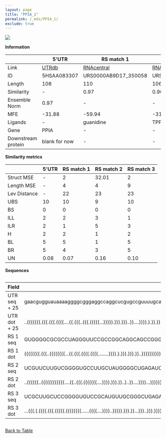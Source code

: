 ```yaml
---
layout: page
title: "PPIA_1"
permalink: /_mds/PPIA_1/
exclude: true
---
```




![](../../alns_9.28.22/aln_5HSAA083307_0.982.png?raw=true)


**Information**

| | 5'UTR       | RS match 1   | RS match 2  | RS match 3 |
| ---- | ----------- | ----------- | ----------- | ----------- |
| Link | <a href="http://utrdb.ba.itb.cnr.it/getutr/5HSAA083307/1" target="_blank" rel="noopener noreferrer">UTRdb</a>   | <a href="https://rnacentral.org/rna/URS0000AB9D17/350058" target="_blank" rel="noopener noreferrer">RNAcentral</a>     |<a href="https://rnacentral.org/rna/URS0000C7EBA0/226910" target="_blank" rel="noopener noreferrer">RNAcentral</a>  | <a href="https://rnacentral.org/rna/URS0000DA0693/1797572" target="_blank" rel="noopener noreferrer">RNAcentral</a>   |
| ID | 5HSAA083307     | URS0000AB9D17_350058     | URS0000C7EBA0_226910     | URS0000DA0693_1797572     |
| Length | 108     |  110    | 106   |  105    |
| Similarity | - | 0.97 | 0.96 | 0.96 |
| Ensemble Norm | 0.97 | - | - | - |
| MFE | -31.88 | -59.94 | -31.39 | -33.41 |
| Ligands | - | guanidine | TPP | TPP |
| Gene | PPIA | - | - | - |
| Downstream protein | blank for now    |    -    | -  | - |


**Similarity metrics**

| | 5'UTR       | RS match 1   | RS match 2  | RS match 3 |
| ---- | ----------- | ----------- | ----------- | ----------- |
| Struct MSE | - | 2 | 32.01 | 2 |
| Length MSE | - | 4 | 4 | 9 |
| Lev Distance | - | 22 | 23 | 23 |
| UBS| 10 | 10 | 9 | 10 |
| BS | 0 | 0 | 0 | 0 |
| ILL | 2 | 2 | 3 | 1 |
| ILR | 2 | 1 | 5 | 3 |
| H | 2 | 2 | 1 | 2 |
| BL | 5 | 5 | 1 | 5 |
| BR | 5 | 4 | 3 | 5 |
| UN | 0.08 | 0.07 | 0.16 | 0.10 |

**Sequences**


<div style="overflow-x:auto;">

<table>
<colgroup>
<col width="30%" />
<col width="70%" />
</colgroup>
<thead>
<tr class="header">
<th>Field</th>
<th>Description</th>
</tr>
</thead>
<tbody>
<tr>
<td markdown="span">UTR seq + 25 </td>
<td markdown="span"> gaacgugguauaaaaggggcgggaggccaggcucgugccguuuugcagacgccaccgccgaggaaaaccguguacuauuagccATGTGTCAGGGTGGTGACTTCACAC </td>
</tr>
<tr>
<td markdown="span">UTR dot + 25  </td>
<td markdown="span"> ..(((((((.(((.(((.((((....((.(((..(((.(((((...))))).))).)))..))....)))).).)).))))))))))((((......)))).......
</td>
</tr>


<tr>
<td markdown="span">RS 1 seq </td>
<td markdown="span"> GUGGGGCGCGCCUAGGGUUCCGCCGGCAGGCAGCCGGGUCUGGUCCGAGAGGCGCAGGCGGCCGGCACCGGAGCCCGGCCGUUCCACGGCGGGACAAAAGCCCGGGAGAC
</td>
</tr>


<tr>
<td markdown="span">RS 1 dot </td>
<td markdown="span"> ((((((((.(((..((((((((...((.(((.((((.((((........)))).).))).))).))..)))))))))))))))))))..((((.(....)))))......
</td>
</tr>


<tr>
<td markdown="span">RS 2 seq </td>
<td markdown="span"> UCGUUCUUGUCGGGGUGCCUUGCUAUGGGGCUGAGAUCGGAUAAUUCCGGAUCCCGUUGAACCUGAUCAGGUUAGCGCCUGCGUAGGGAACAAGAUUUCUCGUCCA
</td>
</tr>


<tr>
<td markdown="span">RS 2 dot </td>
<td markdown="span"> ..((((((..((((((((((((....((..(((.(((((((....)))).))).))..)..))....))))...)))))).))..))))))...............
</td>
</tr>


<tr>
<td markdown="span">RS 3 seq </td>
<td markdown="span"> UCGCUUGCUCCGGGGUGUCCGCAUGUUGCGGGCUGAGAUGGCCAGUGCCAAACCCGCGAACUUGAUCCGGUUCAUACCGGCGGAAGAAGAGCUGUCUUACCCUGU
</td>
</tr>


<tr>
<td markdown="span">RS 3 dot </td>
<td markdown="span"> ...(((.(.((((.(((.(((((.((((((((......((((....))))..))))).))).))...)))..))).)))).).)))((((....)))).......
</td>
</tr>

</tbody>
</table>


</div>


[Back to Table](../../display)
